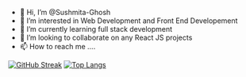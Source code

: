 - 👋 Hi, I’m @Sushmita-Ghosh
- 👀 I’m interested in Web Development and Front End Developement
- 🌱 I’m currently learning full stack development
- 💞️ I’m looking to collaborate on any React JS projects
- 📫 How to reach me ....

<!---
Sushmita-Ghosh/Sushmita-Ghosh is a ✨ special ✨ repository because its `README.md` (this file) appears on your GitHub profile.
You can click the Preview link to take a look at your changes.
--->

[![GitHub Streak](https://streak-stats.demolab.com/?user=Sushmita-Ghosh)](https://git.io/streak-stats)
[![Top Langs](https://github-readme-stats.vercel.app/api/top-langs/?username=Sushmita-Ghosh&langs_count=8)](https://github.com/Sushmita-Ghosh/github-readme-stats)

